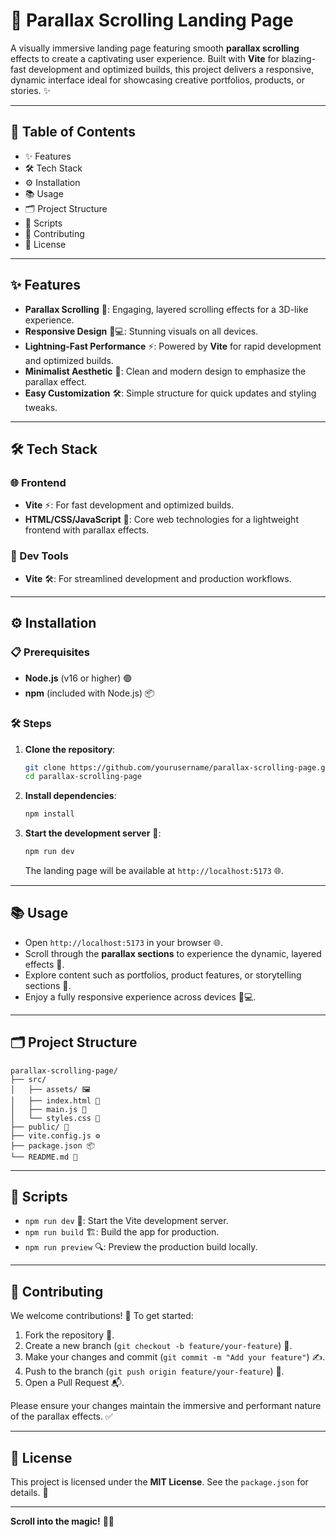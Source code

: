 # 🌌 Parallax Scrolling Landing Page

A visually immersive landing page featuring smooth **parallax scrolling** effects to create a captivating user experience. Built with **Vite** for blazing-fast development and optimized builds, this project delivers a responsive, dynamic interface ideal for showcasing creative portfolios, products, or stories. ✨

---

## 📑 Table of Contents

- ✨ Features
- 🛠️ Tech Stack
- ⚙️ Installation
- 📚 Usage
- 🗂️ Project Structure
- 📜 Scripts
- 🤝 Contributing
- 📄 License

---

## ✨ Features

- **Parallax Scrolling** 🌠: Engaging, layered scrolling effects for a 3D-like experience.
- **Responsive Design** 📱💻: Stunning visuals on all devices.
- **Lightning-Fast Performance** ⚡: Powered by **Vite** for rapid development and optimized builds.
- **Minimalist Aesthetic** 🎨: Clean and modern design to emphasize the parallax effect.
- **Easy Customization** 🛠️: Simple structure for quick updates and styling tweaks.

---

## 🛠️ Tech Stack

### 🌐 Frontend

- **Vite** ⚡: For fast development and optimized builds.
- **HTML/CSS/JavaScript** 📄: Core web technologies for a lightweight frontend with parallax effects.

### 🧰 Dev Tools

- **Vite** 🛠️: For streamlined development and production workflows.

---

## ⚙️ Installation

### 📋 Prerequisites

- **Node.js** (v16 or higher) 🟢
- **npm** (included with Node.js) 📦

### 🛠️ Steps

1. **Clone the repository**:

   ```bash
   git clone https://github.com/yourusername/parallax-scrolling-page.git
   cd parallax-scrolling-page
   ```

2. **Install dependencies**:

   ```bash
   npm install
   ```

3. **Start the development server** 🚀:

   ```bash
   npm run dev
   ```

   The landing page will be available at `http://localhost:5173` 🌐.

---

## 📚 Usage

- Open `http://localhost:5173` in your browser 🌐.
- Scroll through the **parallax sections** to experience the dynamic, layered effects 🌌.
- Explore content such as portfolios, product features, or storytelling sections 📖.
- Enjoy a fully responsive experience across devices 📱💻.

---

## 🗂️ Project Structure

```
parallax-scrolling-page/
├── src/
│   ├── assets/ 🖼️
│   ├── index.html 📄
│   ├── main.js 🚀
│   └── styles.css 🎨
├── public/ 📂
├── vite.config.js ⚙️
├── package.json 📦
└── README.md 📜
```

---

## 📜 Scripts

- `npm run dev` 🚀: Start the Vite development server.
- `npm run build` 🏗️: Build the app for production.
- `npm run preview` 🔍: Preview the production build locally.

---

## 🤝 Contributing

We welcome contributions! 🎉 To get started:

1. Fork the repository 🍴.
2. Create a new branch (`git checkout -b feature/your-feature`) 🌿.
3. Make your changes and commit (`git commit -m "Add your feature"`) ✍️.
4. Push to the branch (`git push origin feature/your-feature`) 🚀.
5. Open a Pull Request 📬.

Please ensure your changes maintain the immersive and performant nature of the parallax effects. ✅

---

## 📄 License

This project is licensed under the **MIT License**. See the `package.json` for details. 📜

---

**Scroll into the magic!** 🌌✨
